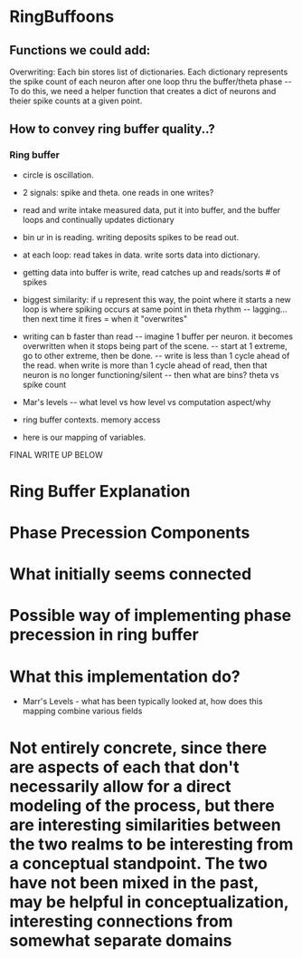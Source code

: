 # RingBuffoons

## Functions we could add:
Overwriting: Each bin stores list of dictionaries. Each dictionary represents the spike count of each neuron after one loop thru the buffer/theta phase
 -- To do this, we need a helper function that creates a dict of neurons and theier spike counts at a given point.

 ## How to convey ring buffer quality..?

 ### Ring buffer
 - circle is oscillation.
 - 2 signals: spike and theta. one reads in one writes?
 - read and write intake measured data, put it into buffer, and the buffer loops and continually updates dictionary
 - bin ur in is reading. writing deposits spikes to be read out. 
 - at each loop: read takes in data. write sorts data into dictionary. 
 - getting data into buffer is write, read catches up and reads/sorts # of spikes


 - biggest similarity: if u represent this way, the point where it starts a new loop is where spiking occurs at same point in theta rhythm
 -- lagging... then next time it fires = when it "overwrites"


 - writing can b faster than read
 -- imagine 1 buffer per neuron. it becomes overwritten when it stops being part of the scene.
 -- start at 1 extreme, go to other extreme, then be done.
 -- write is less than 1 cycle ahead of the read. when write is more than 1 cycle ahead of read, then that neuron is no longer functioning/silent
 -- then what are bins? theta vs spike count

 - Mar's levels -- what level vs how level vs computation aspect/why
 - ring buffer contexts. memory access
 - here is our mapping of variables.

FINAL WRITE UP BELOW

# Ring Buffer Explanation

# Phase Precession Components 

# What initially seems connected 

# Possible way of implementing phase precession in ring buffer

# What this implementation do?
- Marr's Levels - what has been typically looked at, how does this mapping combine various fields

# Not entirely concrete, since there are aspects of each that don't necessarily allow for a direct modeling of the process, but there are interesting similarities between the two realms to be interesting from a conceptual standpoint. The two have not been mixed in the past, may be helpful in conceptualization, interesting connections from somewhat separate domains


